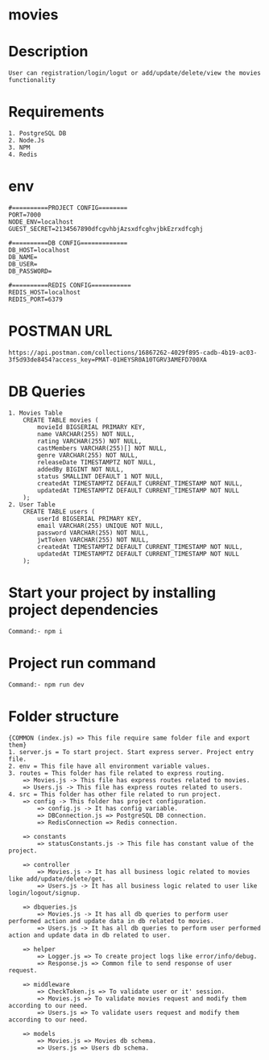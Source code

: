 # movies
# Description
    User can registration/login/logut or add/update/delete/view the movies functionality
# Requirements
    1. PostgreSQL DB
    2. Node.Js
    3. NPM
    4. Redis
# env
    #==========PROJECT CONFIG========
    PORT=7000
    NODE_ENV=localhost
    GUEST_SECRET=2134567890dfcgvhbjAzsxdfcghvjbkEzrxdfcghj

    #==========DB CONFIG=============
    DB_HOST=localhost
    DB_NAME=
    DB_USER=
    DB_PASSWORD=

    #==========REDIS CONFIG===========
    REDIS_HOST=localhost
    REDIS_PORT=6379
# POSTMAN URL
    https://api.postman.com/collections/16867262-4029f895-cadb-4b19-ac03-3f5d93de8454?access_key=PMAT-01HEYSR0A10TGRV3AMEFD700XA
# DB Queries
    1. Movies Table
        CREATE TABLE movies (
            movieId BIGSERIAL PRIMARY KEY,
            name VARCHAR(255) NOT NULL,
            rating VARCHAR(255) NOT NULL,
            castMembers VARCHAR(255)[] NOT NULL,
            genre VARCHAR(255) NOT NULL,
            releaseDate TIMESTAMPTZ NOT NULL,
            addedBy BIGINT NOT NULL,
            status SMALLINT DEFAULT 1 NOT NULL,
            createdAt TIMESTAMPTZ DEFAULT CURRENT_TIMESTAMP NOT NULL,
            updatedAt TIMESTAMPTZ DEFAULT CURRENT_TIMESTAMP NOT NULL
        );
    2. User Table
        CREATE TABLE users (
            userId BIGSERIAL PRIMARY KEY,
            email VARCHAR(255) UNIQUE NOT NULL,
            password VARCHAR(255) NOT NULL,
            jwtToken VARCHAR(255) NOT NULL,
            createdAt TIMESTAMPTZ DEFAULT CURRENT_TIMESTAMP NOT NULL,
            updatedAt TIMESTAMPTZ DEFAULT CURRENT_TIMESTAMP NOT NULL
        );


# Start your project by installing project dependencies 
    Command:- npm i
# Project run command
    Command:- npm run dev
# Folder structure
    {COMMON (index.js) => This file require same folder file and export them}
    1. server.js = To start project. Start express server. Project entry file.
    2. env = This file have all environment variable values.
    3. routes = This folder has file related to express routing.
        => Movies.js -> This file has express routes related to movies.
        => Users.js -> This file has express routes related to users.
    4. src = This folder has other file related to run project.
        => config -> This folder has project configuration.
            => config.js -> It has config variable.
            => DBConnection.js => PostgreSQL DB connection.
            => RedisConnection => Redis connection.

        => constants
            => statusConstants.js -> This file has constant value of the project.

        => controller
            => Movies.js -> It has all business logic related to movies like add/update/delete/get.
            => Users.js -> It has all business logic related to user like login/logout/signup.

        => dbqueries.js
            => Movies.js -> It has all db queries to perform user performed action and update data in db related to movies. 
            => Users.js -> It has all db queries to perform user performed action and update data in db related to user. 

        => helper
            => Logger.js => To create project logs like error/info/debug.
            => Response.js => Common file to send response of user request.

        => middleware
            => CheckToken.js => To validate user or it' session.
            => Movies.js => To validate movies request and modify them according to our need.
            => Users.js => To validate users request and modify them according to our need.

        => models
            => Movies.js => Movies db schema.
            => Users.js => Users db schema. 
    


